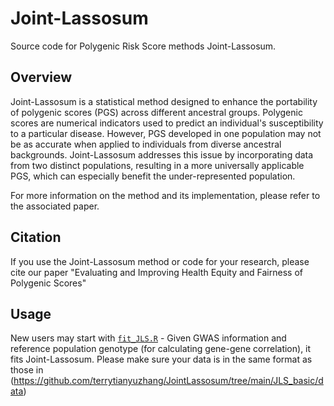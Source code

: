 # Joint-Lassosum 

Source code for Polygenic Risk Score methods Joint-Lassosum.

## Overview

Joint-Lassosum is a statistical method designed to enhance the portability of polygenic scores (PGS) across different ancestral groups. Polygenic scores are numerical indicators used to predict an individual's susceptibility to a particular disease. However, PGS developed in one population may not be as accurate when applied to individuals from diverse ancestral backgrounds. Joint-Lassosum addresses this issue by incorporating data from two distinct populations, resulting in a more universally applicable PGS, which can especially benefit the under-represented population.

For more information on the method and its implementation, please refer to the associated paper.

## Citation

If you use the Joint-Lassosum method or code for your research, please cite our paper "Evaluating and Improving Health Equity and Fairness of Polygenic Scores"

## Usage

New users may start with [`fit_JLS.R`](/main/JLS_basic/code/fit_JLS.R) - Given GWAS information and reference population genotype (for calculating gene-gene correlation), it fits Joint-Lassosum. Please make sure your data is in the same format as those in (https://github.com/terrytianyuzhang/JointLassosum/tree/main/JLS_basic/data)










